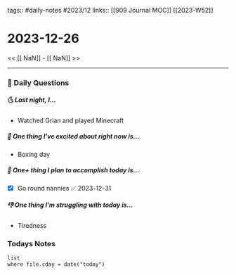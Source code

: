 tags:: #daily-notes #2023/12 
links:: [[909 Journal MOC]] [[2023-W52]]
# 2023-12-26

<< [[ NaN]] - [[ NaN]] >>

---
### 📅 Daily Questions
##### 🌜 Last night, I...
- Watched Grian and played Minecraft

##### 🙌 One thing I've excited about right now is...
- Boxing day

##### 🚀 One+ thing I plan to accomplish today is...
- [x] Go round nannies ✅ 2023-12-31

##### 👎 One thing I'm struggling with today is...
- Tiredness

### Todays Notes
```dataview
list 
where file.cday = date("today")
```
